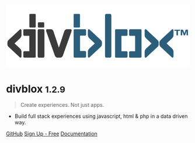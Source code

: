 <!-- _coverpage.md -->

![logo](_media/divblox-logo-1.png)

# divblox <small>1.2.9</small>

> Create experiences. Not just apps.

- Build full stack experiences using javascript, html & php in a data driven way.

[GitHub](https://github.com/divblox/divblox/)
[Sign Up - Free](https://basecamp.divblox.com/?view=register)
[Documentation](#what-is-divblox)
